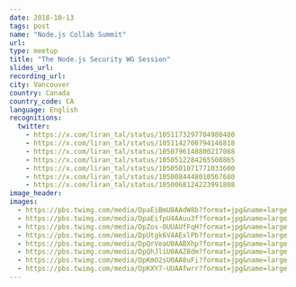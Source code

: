 ```yaml
---
date: 2018-10-13
tags: post
name: "Node.js Collab Summit"
url: 
type: meetup
title: "The Node.js Security WG Session"
slides_url: 
recording_url: 
city: Vancouver
country: Canada
country_code: CA
language: English
recognitions:
  twitter:
    - https://x.com/liran_tal/status/1051173297704980480
    - https://x.com/liran_tal/status/1051142700794146818
    - https://x.com/liran_tal/status/1050796148800217088
    - https://x.com/liran_tal/status/1050512284265508865
    - https://x.com/liran_tal/status/1050501071771033600
    - https://x.com/liran_tal/status/1050084448010567680
    - https://x.com/liran_tal/status/1050068124223991808
image_header: 
images:
  - https://pbs.twimg.com/media/DpaEiBmU8AAdW8b?format=jpg&name=large
  - https://pbs.twimg.com/media/DpaEifpU4AAuu3f?format=jpg&name=large
  - https://pbs.twimg.com/media/DpZos-OUUAUfFqH?format=jpg&name=large
  - https://pbs.twimg.com/media/DpUtgk6V4AExlPb?format=jpg&name=large
  - https://pbs.twimg.com/media/DpQrVeaU0AABXhp?format=jpg&name=large
  - https://pbs.twimg.com/media/DpQhJliU0AAZ8dm?format=jpg&name=large
  - https://pbs.twimg.com/media/DpKmO2sU0AA8uFi?format=jpg&name=large
  - https://pbs.twimg.com/media/DpKXY7-UUAAfwrr?format=jpg&name=large
---
```

